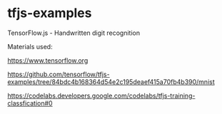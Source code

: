 # tfjs-examples
TensorFlow.js - Handwritten digit recognition

Materials used:
 
 https://www.tensorflow.org
 
 https://github.com/tensorflow/tfjs-examples/tree/84bdc4b168364d54e2c195deaef415a70fb4b390/mnist
 
 https://codelabs.developers.google.com/codelabs/tfjs-training-classfication#0
